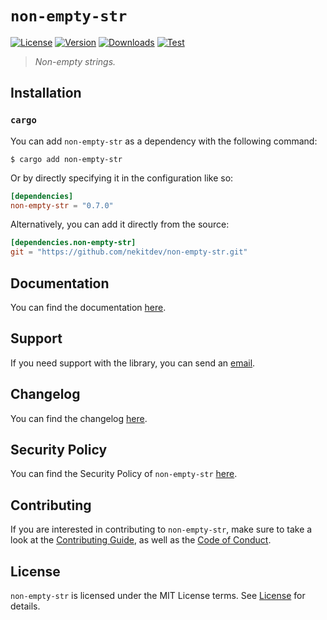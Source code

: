 # `non-empty-str`

[![License][License Badge]][License]
[![Version][Version Badge]][Crate]
[![Downloads][Downloads Badge]][Crate]
[![Test][Test Badge]][Actions]

> *Non-empty strings.*

## Installation

### `cargo`

You can add `non-empty-str` as a dependency with the following command:

```console
$ cargo add non-empty-str
```

Or by directly specifying it in the configuration like so:

```toml
[dependencies]
non-empty-str = "0.7.0"
```

Alternatively, you can add it directly from the source:

```toml
[dependencies.non-empty-str]
git = "https://github.com/nekitdev/non-empty-str.git"
```

## Documentation

You can find the documentation [here][Documentation].

## Support

If you need support with the library, you can send an [email][Email].

## Changelog

You can find the changelog [here][Changelog].

## Security Policy

You can find the Security Policy of `non-empty-str` [here][Security].

## Contributing

If you are interested in contributing to `non-empty-str`, make sure to take a look at the
[Contributing Guide][Contributing Guide], as well as the [Code of Conduct][Code of Conduct].

## License

`non-empty-str` is licensed under the MIT License terms. See [License][License] for details.

[Email]: mailto:support@nekit.dev

[Discord]: https://nekit.dev/chat

[Actions]: https://github.com/nekitdev/non-empty-str/actions

[Changelog]: https://github.com/nekitdev/non-empty-str/blob/main/CHANGELOG.md
[Code of Conduct]: https://github.com/nekitdev/non-empty-str/blob/main/CODE_OF_CONDUCT.md
[Contributing Guide]: https://github.com/nekitdev/non-empty-str/blob/main/CONTRIBUTING.md
[Security]: https://github.com/nekitdev/non-empty-str/blob/main/SECURITY.md

[License]: https://github.com/nekitdev/non-empty-str/blob/main/LICENSE

[Crate]: https://crates.io/crates/non-empty-str
[Documentation]: https://docs.rs/non-empty-str

[License Badge]: https://img.shields.io/crates/l/non-empty-str
[Version Badge]: https://img.shields.io/crates/v/non-empty-str
[Downloads Badge]: https://img.shields.io/crates/dr/non-empty-str
[Test Badge]: https://github.com/nekitdev/non-empty-str/workflows/test/badge.svg
